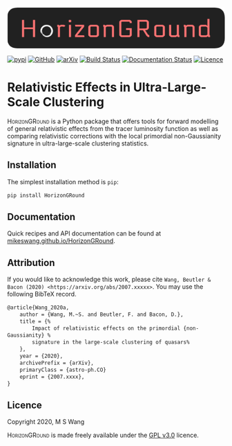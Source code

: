 ![HorizonGRound](
https://raw.githubusercontent.com/MikeSWang/HorizonGRound/master/docs/source/_static/HorizonGRound.png)

[![pypi](https://img.shields.io/badge/version-0.1-informational)](
https://pypi.org/project/HorizonGRound/)
[![GitHub](https://img.shields.io/badge/GitHub-MikeSWang%2FHorizonGRound-informational
)](https://github.com/mikeswang/HorizonGRound/tree/master)
[![arXiv](https://img.shields.io/badge/arXiv-2007.xxxxx-important
)](https://arxiv.org/abs/2007.xxxxx)
[![Build Status](https://travis-ci.com/MikeSWang/HorizonGRound.svg?branch=master)](
https://travis-ci.com/MikeSWang/HorizonGRound)
[![Documentation Status](https://readthedocs.org/projects/horizonground/badge/?version=latest)](
https://horizonground.readthedocs.io/en/latest/?badge=latest)
[![Licence](https://img.shields.io/badge/licence-GPLv3-informational)](
https://github.com/mikeswang/HorizonGRound/tree/master/LICENCE)


# Relativistic Effects in Ultra-Large-Scale Clustering

<span style="font-variant: small-caps">HorizonGRound</span> is a Python
package that offers tools for forward modelling of general relativistic
effects from the tracer luminosity function as well as comparing relativistic
corrections with the local primordial non-Gaussianity signature in
ultra-large-scale clustering statistics.


## Installation

The simplest installation method is ``pip``:

```bash
pip install HorizonGRound
```


## Documentation

Quick recipes and API documentation can be found at
[mikeswang.github.io/HorizonGRound](
https://mikeswang.github.io/HorizonGRound/).


## Attribution

If you would like to acknowledge this work, please cite
`Wang, Beutler & Bacon (2020) <https://arxiv.org/abs/2007.xxxxx>`. You
may use the following BibTeX record.

    @article{Wang_2020a,
        author = {Wang, M.~S. and Beutler, F. and Bacon, D.},
        title = {%
            Impact of relativistic effects on the primordial {non-Gaussianity} %
            signature in the large-scale clustering of quasars%
        },
        year = {2020},
        archivePrefix = {arXiv},
        primaryClass = {astro-ph.CO}
        eprint = {2007.xxxx},
    }


## Licence

Copyright 2020, M S Wang

<span style="font-variant: small-caps">HorizonGRound</span> is made freely
available under the [GPL v3.0](https://www.gnu.org/licenses/gpl-3.0.en.html)
licence.
